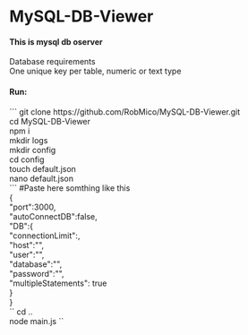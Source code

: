 # MySQL-DB-Viewer
<h4>This is mysql db oserver</h4>
Database requirements<br/>
One unique key per table, numeric or text type<br />

<h4>Run:</h4>
```
git clone https://github.com/RobMico/MySQL-DB-Viewer.git<br />
cd MySQL-DB-Viewer<br />
npm i<br />
mkdir logs<br />
mkdir config<br />
cd config<br />
touch default.json<br />
nano default.json<br />
```
#Paste here somthing like this<br />
{<br />
    "port":3000,<br />
    "autoConnectDB":false,<br />
    "DB":{<br />
        "connectionLimit":,<br />
        "host":"",<br />
        "user":"",<br />
        "database":"",<br />
        "password":"",<br />
        "multipleStatements": true<br />
    }<br />
}<br />
``
cd ..<br />
node main.js
``
